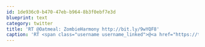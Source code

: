 ```yaml
---
id: 1de936c0-b470-47eb-b964-8b3f0ebf7e3d
blueprint: text
category: twitter
title: 'RT @Oatmeal: ZombieHarmony http://bit.ly/9wYQF8'
caption: 'RT <span class="username username_linked">@<a href="https://twitter.com/Oatmeal" title="The Oatmeal">Oatmeal</a></span>: ZombieHarmony http://bit.ly/9wYQF8'
---
```

